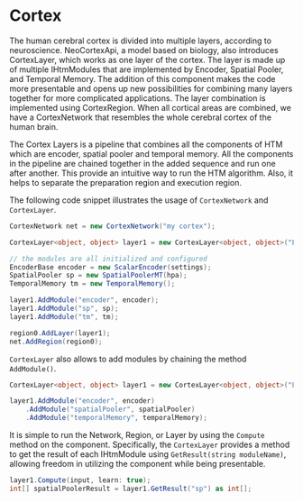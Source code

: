 # Cortex

The human cerebral cortex is divided into multiple layers, according to neuroscience. NeoCortexApi, a model based on biology, also introduces CortexLayer, which works as one layer of the cortex. The layer is made up of multiple IHtmModules that are implemented by Encoder, Spatial Pooler, and Temporal Memory. The addition of this component makes the code more presentable and opens up new possibilities for combining many layers together for more complicated applications. The layer combination is implemented using CortexRegion. When all cortical areas are combined, we have a CortexNetwork that resembles the whole cerebral cortex of the human brain.

The Cortex Layers is a pipeline that combines all the components of HTM which are encoder, spatial pooler and temporal memory. All the components in the pipeline are chained together in the added sequence and run one after another. This provide an intuitive way to run the HTM algorithm. Also, it helps to separate the preparation region and execution region.

The following code snippet illustrates the usage of `CortexNetwork` and `CortexLayer`.

```cs
CortexNetwork net = new CortexNetwork("my cortex");

CortexLayer<object, object> layer1 = new CortexLayer<object, object>("L1");

// the modules are all initialized and configured
EncoderBase encoder = new ScalarEncoder(settings);
SpatialPooler sp = new SpatialPoolerMT(hpa);
TemporalMemory tm = new TemporalMemory();

layer1.AddModule("encoder", encoder);
layer1.AddModule("sp", sp);
layer1.AddModule("tm", tm);

region0.AddLayer(layer1);
net.AddRegion(region0);

```

`CortexLayer` also allows to add modules by chaining the method `AddModule()`.

```cs
CortexLayer<object, object> layer1 = new CortexLayer<object, object>("L1");

layer1.AddModule("encoder", encoder)
    .AddModule("spatialPooler", spatialPooler)
    .AddModule("temporalMemory", temporalMemory);
```

It is simple to run the Network, Region, or Layer by using the `Compute` method on the component. Specifically, the `CortexLayer` provides a method to get the result of each IHtmModule using `GetResult(string moduleName)`, allowing freedom in utilizing the component while being presentable.

```cs
layer1.Compute(input, learn: true);
int[] spatialPoolerResult = layer1.GetResult("sp") as int[];
```

